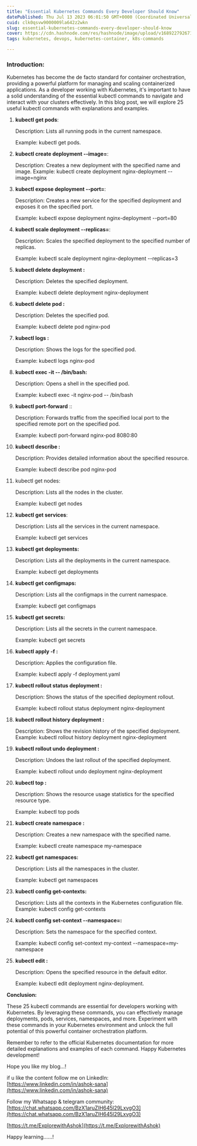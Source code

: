 ```yaml
---
title: "Essential Kubernetes Commands Every Developer Should Know"
datePublished: Thu Jul 13 2023 06:01:50 GMT+0000 (Coordinated Universal Time)
cuid: clk0qsvw9000009la642z2wkn
slug: essential-kubernetes-commands-every-developer-should-know
cover: https://cdn.hashnode.com/res/hashnode/image/upload/v1689227926710/76d66cb3-42f3-450d-ac31-10eb589d14ea.png
tags: kubernetes, devops, kubernetes-container, k8s-commands

---
```


### **Introduction:**

Kubernetes has become the de facto standard for container orchestration, providing a powerful platform for managing and scaling containerized applications. As a developer working with Kubernetes, it's important to have a solid understanding of the essential kubectl commands to navigate and interact with your clusters effectively. In this blog post, we will explore 25 useful kubectl commands with explanations and examples.

1. **kubectl get pods**:
    
    Description: Lists all running pods in the current namespace.
    
    Example: kubectl get pods.
    
2. **kubectl create deployment --image=**:
    
    Description: Creates a new deployment with the specified name and image. Example: kubectl create deployment nginx-deployment --image=nginx
    
3. **kubectl expose deployment --port=**:
    
    Description: Creates a new service for the specified deployment and exposes it on the specified port.
    
    Example: kubectl expose deployment nginx-deployment --port=80
    
4. **kubectl scale deployment --replicas=**:
    
    Description: Scales the specified deployment to the specified number of replicas.
    
    Example: kubectl scale deployment nginx-deployment --replicas=3
    
5. **kubectl delete deployment :**
    
    Description: Deletes the specified deployment.
    
    Example: kubectl delete deployment nginx-deployment
    
6. **kubectl delete pod :**
    
    Description: Deletes the specified pod.
    
    Example: kubectl delete pod nginx-pod
    
7. **kubectl logs :**
    
    Description: Shows the logs for the specified pod.
    
    Example: kubectl logs nginx-pod
    
8. **kubectl exec -it -- /bin/bash:**
    
    Description: Opens a shell in the specified pod.
    
    Example: kubectl exec -it nginx-pod -- /bin/bash
    
9. **kubectl port-forward** ::
    
    Description: Forwards traffic from the specified local port to the specified remote port on the specified pod.
    
    Example: kubectl port-forward nginx-pod 8080:80
    
10. **kubectl describe :**
    
    Description: Provides detailed information about the specified resource.
    
    Example: kubectl describe pod nginx-pod
    
11. kubectl get nodes:
    
    Description: Lists all the nodes in the cluster.
    
    Example: kubectl get nodes
    
12. **kubectl get services**:
    
    Description: Lists all the services in the current namespace.
    
    Example: kubectl get services
    
13. **kubectl get deployments:**
    
    Description: Lists all the deployments in the current namespace.
    
    Example: kubectl get deployments
    
14. **kubectl get configmaps:**
    
    Description: Lists all the configmaps in the current namespace.
    
    Example: kubectl get configmaps
    
15. **kubectl get secrets:**
    
    Description: Lists all the secrets in the current namespace.
    
    Example: kubectl get secrets
    
16. **kubectl apply -f :**
    
    Description: Applies the configuration file.
    
    Example: kubectl apply -f deployment.yaml
    
17. **kubectl rollout status deployment :**
    
    Description: Shows the status of the specified deployment rollout.
    
    Example: kubectl rollout status deployment nginx-deployment
    
18. **kubectl rollout history deployment :**
    
    Description: Shows the revision history of the specified deployment. Example: kubectl rollout history deployment nginx-deployment
    
19. **kubectl rollout undo deployment :**
    
    Description: Undoes the last rollout of the specified deployment.
    
    Example: kubectl rollout undo deployment nginx-deployment
    
20. **kubectl top :**
    
    Description: Shows the resource usage statistics for the specified resource type.
    
    Example: kubectl top pods
    
21. **kubectl create namespace :**
    
    Description: Creates a new namespace with the specified name.
    
    Example: kubectl create namespace my-namespace
    
22. **kubectl get namespaces:**
    
    Description: Lists all the namespaces in the cluster.
    
    Example: kubectl get namespaces
    
23. **kubectl config get-contexts:**
    
    Description: Lists all the contexts in the Kubernetes configuration file. Example: kubectl config get-contexts
    
24. **kubectl config set-context --namespace=:**
    
    Description: Sets the namespace for the specified context.
    
    Example: kubectl config set-context my-context --namespace=my-namespace
    
25. **kubectl edit :**
    
    Description: Opens the specified resource in the default editor.
    
    Example: kubectl edit deployment nginx-deployment.
    

**Conclusion:**

These 25 kubectl commands are essential for developers working with Kubernetes. By leveraging these commands, you can effectively manage deployments, pods, services, namespaces, and more. Experiment with these commands in your Kubernetes environment and unlock the full potential of this powerful container orchestration platform.

Remember to refer to the official Kubernetes documentation for more detailed explanations and examples of each command. Happy Kubernetes development!

Hope you like my blog...!

if u like the content follow me on LinkedIn: [https://www.linkedin.com/in/ashok-sana](https://www.linkedin.com/in/ashok-sana)

Follow my Whatsapp & telegram community: [https://chat.whatsapp.com/BzX1aruZIH645l29LxvgO3](https://chat.whatsapp.com/BzX1aruZIH645l29LxvgO3)

[https://t.me/ExplorewithAshok](https://t.me/ExplorewithAshok)

Happy learning......!